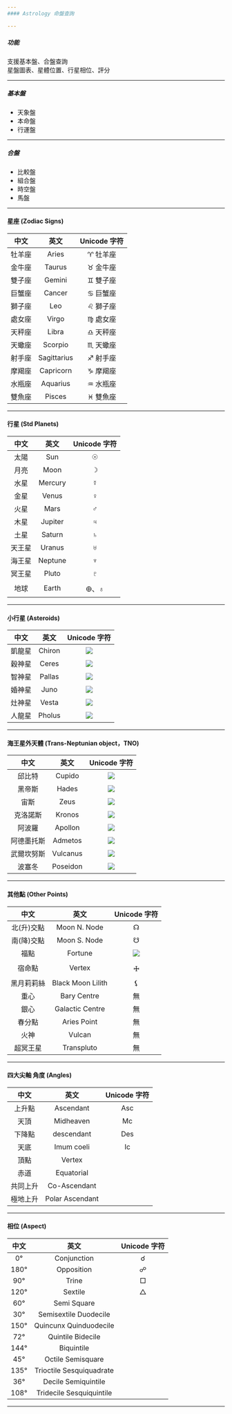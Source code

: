 ```yaml
---
#### Astrology 命盤查詢

---
```

##### 功能
支援基本盤、合盤查詢  
星盤圖表、星體位置、行星相位、評分  

---
##### 基本盤
- 天象盤  
- 本命盤  
- 行運盤  

---
##### 合盤
- 比較盤  
- 組合盤  
- 時空盤  
- 馬盤  

<!--
#### 分宮制（House System）
決定後天十二宮在星盤的分佈，歷來是西洋占星最具爭議性的部分。占星家計算後天十二宮的方法不盡相同，
故有不同的分宮製出現。分宮制決定各宮位所佔的範圍大小，有時會對精確推算影響甚大。  
分宮制大體發展於15世紀，經多年研究已多達50種以上，
其中常見的包括有 Placidus、Koch、Regionmontanus、Campanus、Topocentric 及 Equal 六種。
-->

---

#### 星座 (Zodiac Signs)
|  中文  |    英文    | Unicode 字符 |
| :------: | :-----------: | :------------: |
| 牡羊座 |    Aries    |  ♈ 牡羊座  |          |
| 金牛座 |   Taurus   |  ♉ 金牛座  |          |
| 雙子座 |   Gemini   |  ♊ 雙子座  |          |
| 巨蟹座 |   Cancer   |  ♋ 巨蟹座  |          |
| 獅子座 |     Leo     |  ♌ 獅子座  |          |
| 處女座 |    Virgo    |  ♍ 處女座  |          |
| 天秤座 |    Libra    |  ♎ 天秤座  |          |
| 天蠍座 |   Scorpio   |  ♏ 天蠍座  |          |
| 射手座 | Sagittarius |  ♐ 射手座  |          |
| 摩羯座 |  Capricorn  |  ♑ 摩羯座  |          |
| 水瓶座 |  Aquarius  |  ♒ 水瓶座  |          |
| 雙魚座 |   Pisces   |  ♓ 雙魚座  |          |

---

#### 行星 (Std Planets)
|  中文  |  英文  | Unicode 字符 | 
| :------: | :-------: | :------------: |
|  太陽  |   Sun   |      ☉      |  
|  月亮  |  Moon  |      ☽      |  
|  水星  | Mercury |      ☿      | 
|  金星  |  Venus  |      ♀      |  
|  火星  |  Mars  |      ♂      |  
|  木星  | Jupiter |      ♃      |
|  土星  | Saturn |      ♄      | 
| 天王星 | Uranus |      ♅      | 
| 海王星 | Neptune |      ♆      | 
| 冥王星 |  Pluto  |      ♇      |  
|  地球  |  Earth  |    🜨、♁    | 

---

####  小行星 (Asteroids)
|  中文  |  英文  |              Unicode 字符              | 
| :------: | :------: | :--------------------------------------: |
| 凱龍星 | Chiron |  ![](https://i.imgur.com/HiW8cL2.png)  | 
| 穀神星 | Ceres | ![](https://i.imgur.com/yf7XXrA.png) | 
| 智神星 | Pallas |  ![](https://i.imgur.com/WgsHrZl.png)  | 
| 婚神星 |  Juno  |  ![](https://i.imgur.com/nR30jB6.png)  | 
| 灶神星 | Vesta |  ![](https://i.imgur.com/ShEyKJ0.png)  | 
| 人龍星 | Pholus |  ![](https://i.imgur.com/louNjuA.png)  | 

---

#### 海王星外天體 (Trans-Neptunian object，TNO)
|    中文    |   英文   |             Unicode 字符             |  
| :----------: | :--------: | :------------------------------------: | 
|   邱比特   |  Cupido  | ![](https://i.imgur.com/1OCLG6X.png) |  
|   黑帝斯   |  Hades  | ![](https://i.imgur.com/Vqbh9R2.png) | 
|    宙斯    |   Zeus   | ![](https://i.imgur.com/h4BXskg.png) | 
|  克洛諾斯  |  Kronos  | ![](https://i.imgur.com/W2t4zYA.png) | 
|   阿波羅   | Apollon | ![](https://i.imgur.com/zhtDdjq.png) | 
| 阿德墨托斯 | Admetos | ![](https://i.imgur.com/kIeR14q.png) | 
| 武爾坎努斯 | Vulcanus | ![](https://i.imgur.com/7LYoIse.png) | 
|   波塞冬   | Poseidon | ![](https://i.imgur.com/wDjHAOt.png) | 

---

#### 其他點 (Other Points)
|    中文    |       英文       |             Unicode 字符             |  
| :----------: | :-----------------: | :-----------------: | 
| 北(升)交點 |   Moon N. Node   |                  ☊                  | 
| 南(降)交點 |   Moon S. Node   |                  ☋                  |              |
|    福點    |      Fortune      | ![](https://i.imgur.com/1z7K4yW.png) |              |
|   宿命點   |      Vertex      |                  🜊                  |              |
| 黑月莉莉絲 | Black Moon Lilith |                  ⚸                  |              |
|    重心    |    Bary Centre    |                  無                  |              |
|    銀心    |  Galactic Centre  |                  無                  |              |
|   春分點   |    Aries Point    |                  無                  |              |
|    火神    |      Vulcan      |                  無                  |              |
|  超冥王星  |    Transpluto    |                  無                  |              |

---

#### 四大尖軸 角度 (Angles)

|   中文   |      英文      | Unicode 字符 | 
| :--------: | :---------------: | :------------: | 
|  上升點  |    Ascendant    |     Asc     |          |
|   天頂   |    Midheaven    |      Mc      |          |
|  下降點  |   descendant   |     Des     |          |
|   天底   |   Imum coeli   |      Ic      |          |
|   頂點   |     Vertex     |              |          |
|   赤道   |   Equatorial   |              |          |
| 共同上升 |  Co-Ascendant  |              |          |
| 極地上升 | Polar Ascendant |              |          |

---

#### 相位 (Aspect)
|           中文           | 英文 | Unicode 字符  |
| :------------------------: | :-----: | :------------: |
|	0°	|	Conjunction	|	☌
|	180°	|	Opposition	|	☍
|	90°	|	Trine	|	□
|	120°	|	Sextile	|	△
|	60°	|	Semi Square	|	
|	30°	|	Semisextile Duodecile	|	
|	150°	|	Quincunx Quinduodecile	|	
|	72°	|	Quintile Bidecile	|	
|	144°	|	Biquintile	|	
|	45°	|	Octile Semisquare	|	
|	135°	|	Trioctile Sesquiquadrate	|	
|	36°	|	Decile Semiquintile	|	
|	108°	|	Tridecile Sesquiquintile	|	

---
<!--
#### (Other Symbols)
|      中文      | 英文 | Unicode 字符 | 
| :---------------: | :----: | :------------: |
|    Parallel    |      |              |          |
| Contra-Parallel |      |              |          |
|  Solar Eclipse  |      |              |          |
|  Lubar Eclipse  |      |              |          |
|   Retrograde   |      |              |          |
|     Degrees     |      |              |          |
|   Black Moon   |      |              |          |
|     Priapus     |      |              |          |
|    Black Sun    |      |              |          |
|     Diamond     |      |              |          |

---
-->
